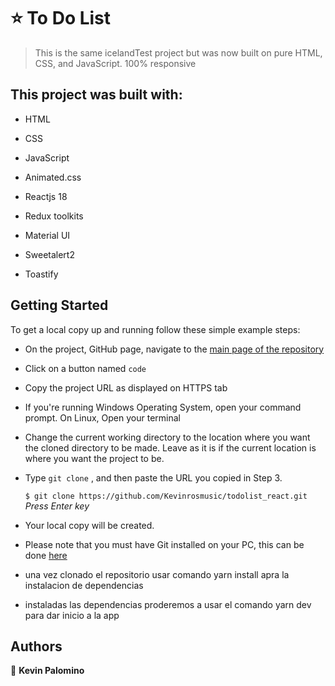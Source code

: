 # :star: To Do List

> This is the same icelandTest project but was now built on pure HTML, CSS, and JavaScript. 100% responsive

## This project was built with:

 - HTML

 - CSS

 - JavaScript

 - Animated.css

 - Reactjs 18

 - Redux toolkits

 - Material UI

 - Sweetalert2

 - Toastify

## Getting Started

To get a local copy up and running follow these simple example steps:

- On the project, GitHub page, navigate to the  [main page of the repository](https://github.com/Kevinrosmusic/todolist_react.git)

- Click on a button named `code`

- Copy the project URL as displayed on HTTPS tab

- If you're running Windows Operating System, open your command prompt. On Linux, Open your terminal

- Change the current working directory to the location where you want the cloned directory to be made. Leave as it is if the current location is where you want the project to be. 

- Type `git clone` , and then paste the URL you copied in Step 3.<br>

  `$ git clone https://github.com/Kevinrosmusic/todolist_react.git` <em>Press Enter key</em><br>

- Your local copy will be created.

- Please note that you must have Git installed on your PC, this can be done [here](https://gist.github.com/derhuerst/1b15ff4652a867391f03)

- una vez clonado el repositorio usar comando yarn install apra la instalacion de dependencias

- instaladas las dependencias proderemos a usar el comando yarn dev para dar inicio a la app

## Authors

👤 **Kevin Palomino**


